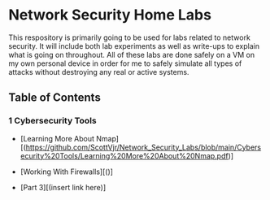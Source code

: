 # Network Security Home Labs

This respository is primarily going to be used for labs related to network security. It will include both lab experiments as well as write-ups to explain what is going on throughout. All of these labs are done safely on a VM on my own personal device in order for me to safely simulate all types of attacks without destroying any real or active systems. 

## Table of Contents

### 1 Cybersecurity Tools
- [Learning More About Nmap][(https://github.com/ScottVjr/Network_Security_Labs/blob/main/Cybersecurity%20Tools/Learning%20More%20About%20Nmap.pdf)]

- [Working With Firewalls][()]
 
- [Part 3][(insert link here)]
